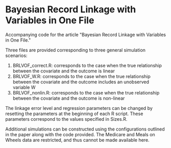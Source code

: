 # Bayesian Record Linkage with Variables in One File

Accompanying code for the article "Bayesian Record Linkage with Variables in One File."

Three files are provided corresponding to three general simulation scenarios: 
1. BRLVOF_correct.R: corresponds to the case when the true relationship between the covariate and the outcome is linear
2. BRLVOF_W.R: corresponds to the case when the true relationship between the covariate and the outcome includes an unobserved variable W
3. BRLVOF_nonlin.R: corresponds to the case when the true relationship between the covariate and the outcome is non-linear

The linkage error level and regression parameters can be changed by resetting the parameters at the beginning of each R script. These parameters correspond to the values specified in Sizes.R.

Additional simulations can be constructed using the configurations outlined in the paper along with the code provided.
The Medicare and Meals on Wheels data are restricted, and thus cannot be made available here.
